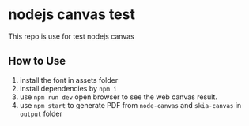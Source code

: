 # nodejs canvas test

This repo is use for test nodejs canvas

## How to Use

1. install the font in assets folder
2. install dependencies by `npm i`
3. use `npm run dev` open browser to see the web canvas result.
4. use `npm start` to generate PDF from `node-canvas` and `skia-canvas` in `output` folder
